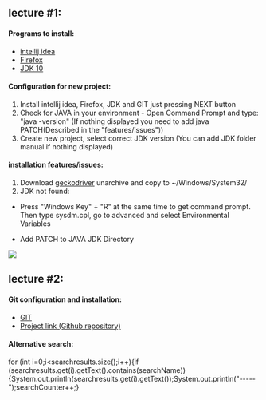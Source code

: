 ## lecture #1:

#### Programs to install:
* [intellij idea](https://www.jetbrains.com/idea/download/)
* [Firefox](https://www.mozilla.org/ru/firefox/download/)
* [JDK 10](http://www.oracle.com/technetwork/java/javase/downloads/jdk10-downloads-4416644.html)

#### Configuration for new project:
1. Install intellij idea, Firefox, JDK and GIT just pressing NEXT button  
2. Check for JAVA in your environment - Open Command Prompt and 
type: "java -version" (If nothing displayed you need to add java PATCH(Described in the "features/issues"))
3. Create new project, select correct JDK version (You can add JDK folder manual if nothing displayed) 

 ####  installation features/issues:
1. Download [geckodriver](https://github.com/mozilla/geckodriver/releases) unarchive 
and copy to ~/Windows/System32/  
2. JDK not found:

* Press "Windows Key" + "R" at the same time to get command prompt. Then type sysdm.cpl, go to advanced and select Environmental Variables

* Add PATCH to JAVA JDK Directory


![](https://i.stack.imgur.com/TM3tFl.png)
 
## lecture #2:

#### Git configuration and installation:

* [GIT](https://git-scm.com/downloads)
* [Project link (Github repository)](https://github.com/krosskain/qaauto-20.04.2018.git)


#### Alternative search:
for (int i=0;i<searchresults.size();i++){if (searchresults.get(i).getText().contains(searchName)){System.out.println(searchresults.get(i).getText());System.out.println("-----");searchCounter++;}